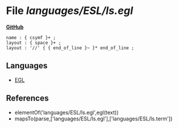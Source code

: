 # File _languages/ESL/ls.egl_
**[GitHub](https://github.com/softlang/yas/blob/master/languages/ESL/ls.egl)**
```
name : { csymf }+ ;
layout : { space }+ ;
layout : '//' { { end_of_line }~ }* end_of_line ;
```

## Languages
* [EGL](../languages/EGL.md)

## References
* elementOf('languages/ESL/ls.egl',egl(text))
* mapsTo(parse,['languages/ESL/ls.egl'],['languages/ESL/ls.term'])
